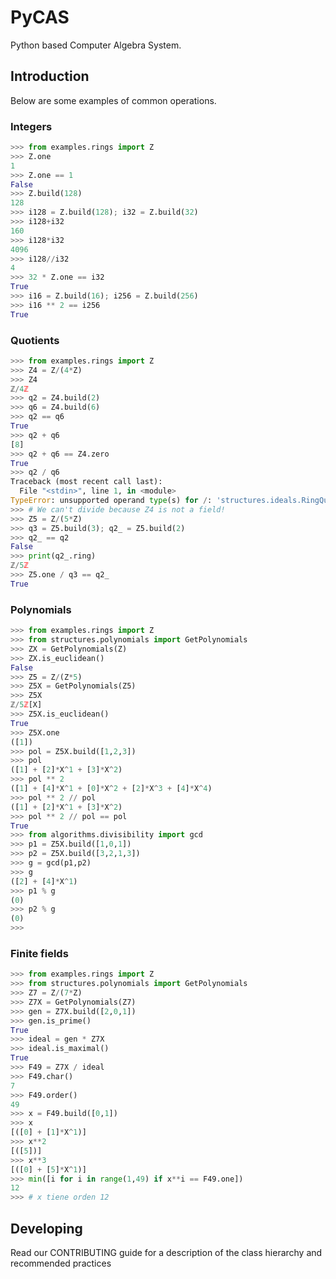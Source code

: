 # PyCAS

Python based Computer Algebra System.

## Introduction

Below are some examples of common operations.

### Integers

```python
>>> from examples.rings import Z
>>> Z.one
1
>>> Z.one == 1
False
>>> Z.build(128)
128
>>> i128 = Z.build(128); i32 = Z.build(32)
>>> i128+i32
160
>>> i128*i32
4096
>>> i128//i32
4
>>> 32 * Z.one == i32
True
>>> i16 = Z.build(16); i256 = Z.build(256)
>>> i16 ** 2 == i256
True
```

### Quotients

```python
>>> from examples.rings import Z
>>> Z4 = Z/(4*Z)
>>> Z4
ℤ/4ℤ
>>> q2 = Z4.build(2)
>>> q6 = Z4.build(6)
>>> q2 == q6
True
>>> q2 + q6
[8]
>>> q2 + q6 == Z4.zero
True
>>> q2 / q6
Traceback (most recent call last):
  File "<stdin>", line 1, in <module>
TypeError: unsupported operand type(s) for /: 'structures.ideals.RingQuotient.Element' and 'structures.ideals.RingQuotient.Element'
>>> # We can't divide because Z4 is not a field!
>>> Z5 = Z/(5*Z)
>>> q3 = Z5.build(3); q2_ = Z5.build(2)
>>> q2_ == q2
False
>>> print(q2_.ring)
ℤ/5ℤ
>>> Z5.one / q3 == q2_
True
```

### Polynomials

```python
>>> from examples.rings import Z
>>> from structures.polynomials import GetPolynomials
>>> ZX = GetPolynomials(Z)
>>> ZX.is_euclidean()
False
>>> Z5 = Z/(Z*5)
>>> Z5X = GetPolynomials(Z5)
>>> Z5X
ℤ/5ℤ[X]
>>> Z5X.is_euclidean()
True
>>> Z5X.one
([1])
>>> pol = Z5X.build([1,2,3])
>>> pol
([1] + [2]*X^1 + [3]*X^2)
>>> pol ** 2
([1] + [4]*X^1 + [0]*X^2 + [2]*X^3 + [4]*X^4)
>>> pol ** 2 // pol
([1] + [2]*X^1 + [3]*X^2)
>>> pol ** 2 // pol == pol
True
>>> from algorithms.divisibility import gcd
>>> p1 = Z5X.build([1,0,1])
>>> p2 = Z5X.build([3,2,1,3])
>>> g = gcd(p1,p2)
>>> g
([2] + [4]*X^1)
>>> p1 % g
(0)
>>> p2 % g
(0)
>>>
```

### Finite fields

```python
>>> from examples.rings import Z
>>> from structures.polynomials import GetPolynomials
>>> Z7 = Z/(7*Z)
>>> Z7X = GetPolynomials(Z7)
>>> gen = Z7X.build([2,0,1])
>>> gen.is_prime()
True
>>> ideal = gen * Z7X
>>> ideal.is_maximal()
True
>>> F49 = Z7X / ideal
>>> F49.char()
7
>>> F49.order()
49
>>> x = F49.build([0,1])
>>> x
[([0] + [1]*X^1)]
>>> x**2
[([5])]
>>> x**3
[([0] + [5]*X^1)]
>>> min([i for i in range(1,49) if x**i == F49.one])
12
>>> # x tiene orden 12
```

## Developing

Read our CONTRIBUTING guide for a description of the class hierarchy and recommended practices
